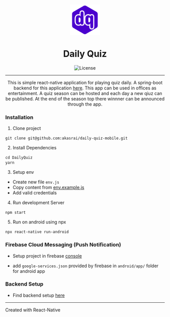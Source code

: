 <div style="text-align:center">

![](https://raw.githubusercontent.com/akasrai/daily-quiz-mobile/master/android/app/src/main/res/mipmap-xhdpi/ic_launcher.png?token=AELU3B4SR6VBOVAVMVPCESC6ZOMJ6)

# Daily Quiz

![License](https://img.shields.io/badge/License-MIT-red.svg)

---

This is simple react-native application for playing quiz daily. A spring-boot backend for this application [here](https://github.com/akasrai/daily-quiz-backend). This app can be used in offices as entertainment. A quiz season can be hosted and each day a new qiuz can be published. At the end of the season top there winnner can be announced through the app.

</div>

### Installation

1. Clone project

```
git clone git@github.com:akasrai/daily-quiz-mobile.git
```

2. Install Dependencies

```
cd DailyQuiz
yarn
```

3. Setup env

- Create new file `env.js`
- Copy content from [env.example.js](https://github.com/akasrai/daily-quiz-mobile/blob/master/env.example.js)
- Add valid credentials

4. Run development Server

```
npm start
```

5. Run on android using npx

```
npx react-native run-android
```

### Firebase Cloud Messaging (Push Notification)

- Setup project in firebase [console](https://console.firebase.google.com/)

- add `google-services.json` provided by firebase in `android/app/` folder for android app

### Backend Setup

- Find backend setup [here](https://github.com/akasrai/daily-quiz-backend)

---

Created with React-Native
